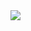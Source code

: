 <img src="http://fegemo.github.io/cefet-web/images/medalha.png">
<a href="https://www.codeschool.com/users/1927386/badges/121">
</a>